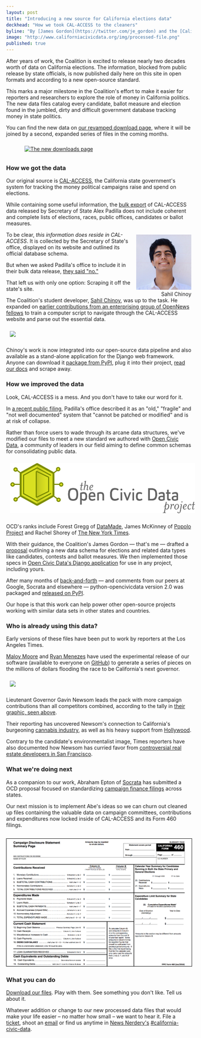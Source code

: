 ```yaml
---
layout: post
title: "Introducing a new source for California elections data"
deckhead: "How we took CAL-ACCESS to the cleaners"
byline: "By [James Gordon](https://twitter.com/je_gordon) and the [California Civic Data Coalition](/about/)"
image: "http://www.californiacivicdata.org/img/processed-file.png"
published: true
---
```


After years of work, the Coalition is excited to release nearly two decades worth of data on California elections. The information, blocked from public release by state officials, is now published daily here on this site in open formats and according to a new open-source standard.

This marks a major milestone in the Coalition's effort to make it easier for reporters and researchers to explore the role of money in California politics. The new data files catalog every candidate, ballot measure and election found in the jumbled, dirty and difficult government database tracking money in state politics.

You can find the new data on [our revamped download page](https://calaccess.californiacivicdata.org/downloads/latest/), where it will be joined by a second, expanded series of files in the coming months.

<figure style="width: 100%;">
    <a href="https://calaccess.californiacivicdata.org/downloads/latest/">
        <img src="/img/ballot-measure-downloads.gif" style="padding: 10px" title="The new downloads page" alt="The new downloads page">
    </a>
</figure>


### How we got the data

Our original source is [CAL-ACCESS](http://cal-access.sos.ca.gov), the California state government's system for tracking the money political campaigns raise and spend on elections.

While containing some useful information, the [bulk export](http://www.sos.ca.gov/campaign-lobbying/cal-access-resources/raw-data-campaign-finance-and-lobbying-activity/) of CAL-ACCESS data released by Secretary of State Alex Padilla does not include coherent and complete lists of elections, races, public offices, candidates or ballot measures.

<figure style="margin: 8px 0 0 10px; float:right;">
    <img alt="Sahil Chinoy" title="Sahil Chinoy" src="/img/sahil-chinoy.jpg" height="150">
    <figcaption style="text-align:right;">Sahil Chinoy</figcaption>
</figure>

To be clear, *this information does reside in CAL-ACCESS*. It is collected by the Secretary of State's office, displayed on its website and outlined its official database schema.

But when we asked Padilla's office to include it in their bulk data release, [they said "no."](https://github.com/california-civic-data-coalition/django-calaccess-raw-data/issues/62#issuecomment-58655390)

That left us with only one option: Scraping it off the state's site.

The Coalition's student developer, [Sahil Chinoy](http://sahilchinoy.com/), was up to the task. He expanded on [earlier contributions from an enterprising group of OpenNews fellows](https://www.californiacivicdata.org/2015/02/17/opennews-scrapers/) to train a computer script to navigate through the CAL-ACCESS website and parse out the essential data.

<img src="/img/web-inspector.gif" style="padding: 10px">

Chinoy's work is now integrated into our open-source data pipeline and also available as a stand-alone application for the Django web framework. Anyone can download it [package from PyPI](https://pypi.python.org/pypi/django-calaccess-scraped-data), plug it into their project, [read our docs](http://django-calaccess.californiacivicdata.org/en/latest/apps/calaccess_scraped.html) and scrape away.


### How we improved the data

Look, CAL-ACCESS is a mess. And you don't have to take our word for it.

In [a recent public filing](https://twitter.com/palewire/status/922861435461410816), Padilla's office described it as an "old," "fragile" and "not well documented" system that "cannot be patched or modified" and is at risk of collapse.

Rather than force users to wade through its arcane data structures, we've modified our files to meet a new standard we authored with [Open Civic Data](https://opencivicdata.readthedocs.io), a community of leaders in our field aiming to define common schemas for consolidating public data.

<img src="/img/opencivicdata-logo_default_1000.png" style="padding: 10px">

OCD's ranks include Forest Gregg of [DataMade](https://datamade.us), James McKinney of [Popolo Project](http://www.popoloproject.com) and Rachel Shorey of [The New York Times](https://www.nytimes.com).

With their guidance, the Coalition's James Gordon &mdash; that's me &mdash; drafted a [proposal](http://docs.opencivicdata.org/en/latest/proposals/0020.html) outlining a new data schema for elections and related data types like candidates, contests and ballot measures. We then implemented those specs in [Open Civic Data's Django application](https://github.com/opencivicdata/python-opencivicdata) for use in any project, including yours.

After many months of [back-and-forth](https://github.com/opencivicdata/docs.opencivicdata.org/pull/64) &mdash; and comments from our peers at Google, Socrata and elsewhere &mdash; python-opencivicdata version 2.0 was packaged and [released on PyPI](https://pypi.python.org/pypi/opencivicdata).

Our hope is that this work can help power other open-source projects working with similar data sets in other states and countries.


### Who is already using this data?

Early versions of these files have been put to work by reporters at the Los Angeles Times.

[Maloy Moore](http://www.latimes.com/la-bio-maloy-moore-staff.html) and [Ryan Menezes](http://www.latimes.com/la-bio-ryan-menezes-staff.html) have used the experimental release of our software (available to everyone on [GitHub](http://django-calaccess.californiacivicdata.org/en/latest/)) to generate a series of pieces on the millions of dollars flooding the race to be California's next governor.

<img src="/img/governor-2018-graphic.gif" style="padding: 10px">

Lieutenant Governor Gavin Newsom leads the pack with more campaign contributions than all competitors combined, according to the tally in [their graphic, seen above](http://www.latimes.com/projects/la-pol-ca-california-governor-2018-money/).

Their reporting has uncovered Newsom's connection to California's burgeoning [cannabis industry](http://www.latimes.com/politics/la-pol-ca-newsom-cannabis-20170727-story.html), as well as his heavy support from [Hollywood](http://www.latimes.com/politics/la-pol-ca-hollywood-money-governors-race-20170804-story.html).

Contrary to the candidate's environmentalist image, Times reporters have also documented how Newsom has curried favor from [controversial real estate developers in San Francisco](http://www.latimes.com/politics/la-pol-ca-newsom-waterfront-governor-20170519-story.html).

### What we're doing next

As a companion to our work, Abraham Epton of [Socrata](https://socrata.com) has submitted a OCD proposal focused on standardizing [campaign finance filings](https://opencivicdata.readthedocs.io/en/latest/proposals/drafts/campaign_finance_filings.html) across states.

Our next mission is to implement Abe's ideas so we can churn out cleaned up files containing the valuable data on campaign committees, contributions and expenditures now locked inside of CAL-ACCESS and its Form 460 filings.

<figure style="margin: 28px 0 8px 0;">
    <a href="https://calaccess.californiacivicdata.org/documentation/calaccess-forms/f460/">
        <img src="/img/form-460-summary.png" style="border: 1px solid black;">
    </a>
</figure>

### What you can do

[Download our files](https://calaccess.californiacivicdata.org/downloads/latest/). Play with them. See something you don't like. Tell us about it.

Whatever addition or change to our new processed data files that would make your life easier – no matter how small – we want to hear it. File a [ticket](https://github.com/california-civic-data-coalition/django-calaccess-processed-data/issues), shoot an [email](mailto:cacivicdata@gmail.com) or find us anytime in
[News Nerdery's](http://newsnerdery.org/) [#california-civic-data](https://newsnerdery.slack.com/messages/california-civic-data/).

